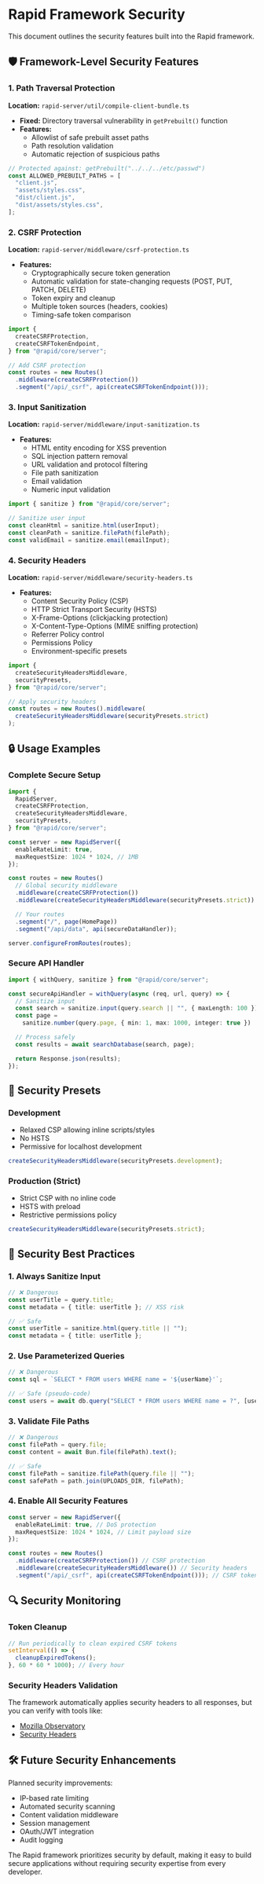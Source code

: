 # Rapid Framework Security

This document outlines the security features built into the Rapid framework.

## 🛡️ Framework-Level Security Features

### 1. Path Traversal Protection

**Location:** `rapid-server/util/compile-client-bundle.ts`

- **Fixed:** Directory traversal vulnerability in `getPrebuilt()` function
- **Features:**
  - Allowlist of safe prebuilt asset paths
  - Path resolution validation
  - Automatic rejection of suspicious paths

```typescript
// Protected against: getPrebuilt("../../../etc/passwd")
const ALLOWED_PREBUILT_PATHS = [
  "client.js",
  "assets/styles.css",
  "dist/client.js",
  "dist/assets/styles.css",
];
```

### 2. CSRF Protection

**Location:** `rapid-server/middleware/csrf-protection.ts`

- **Features:**
  - Cryptographically secure token generation
  - Automatic validation for state-changing requests (POST, PUT, PATCH, DELETE)
  - Token expiry and cleanup
  - Multiple token sources (headers, cookies)
  - Timing-safe token comparison

```typescript
import {
  createCSRFProtection,
  createCSRFTokenEndpoint,
} from "@rapid/core/server";

// Add CSRF protection
const routes = new Routes()
  .middleware(createCSRFProtection())
  .segment("/api/_csrf", api(createCSRFTokenEndpoint()));
```

### 3. Input Sanitization

**Location:** `rapid-server/middleware/input-sanitization.ts`

- **Features:**
  - HTML entity encoding for XSS prevention
  - SQL injection pattern removal
  - URL validation and protocol filtering
  - File path sanitization
  - Email validation
  - Numeric input validation

```typescript
import { sanitize } from "@rapid/core/server";

// Sanitize user input
const cleanHtml = sanitize.html(userInput);
const cleanPath = sanitize.filePath(filePath);
const validEmail = sanitize.email(emailInput);
```

### 4. Security Headers

**Location:** `rapid-server/middleware/security-headers.ts`

- **Features:**
  - Content Security Policy (CSP)
  - HTTP Strict Transport Security (HSTS)
  - X-Frame-Options (clickjacking protection)
  - X-Content-Type-Options (MIME sniffing protection)
  - Referrer Policy control
  - Permissions Policy
  - Environment-specific presets

```typescript
import {
  createSecurityHeadersMiddleware,
  securityPresets,
} from "@rapid/core/server";

// Apply security headers
const routes = new Routes().middleware(
  createSecurityHeadersMiddleware(securityPresets.strict)
);
```

## 🔒 Usage Examples

### Complete Secure Setup

```typescript
import {
  RapidServer,
  createCSRFProtection,
  createSecurityHeadersMiddleware,
  securityPresets,
} from "@rapid/core/server";

const server = new RapidServer({
  enableRateLimit: true,
  maxRequestSize: 1024 * 1024, // 1MB
});

const routes = new Routes()
  // Global security middleware
  .middleware(createCSRFProtection())
  .middleware(createSecurityHeadersMiddleware(securityPresets.strict))

  // Your routes
  .segment("/", page(HomePage))
  .segment("/api/data", api(secureDataHandler));

server.configureFromRoutes(routes);
```

### Secure API Handler

```typescript
import { withQuery, sanitize } from "@rapid/core/server";

const secureApiHandler = withQuery(async (req, url, query) => {
  // Sanitize input
  const search = sanitize.input(query.search || "", { maxLength: 100 });
  const page =
    sanitize.number(query.page, { min: 1, max: 1000, integer: true }) || 1;

  // Process safely
  const results = await searchDatabase(search, page);

  return Response.json(results);
});
```

## 🎯 Security Presets

### Development

- Relaxed CSP allowing inline scripts/styles
- No HSTS
- Permissive for localhost development

```typescript
createSecurityHeadersMiddleware(securityPresets.development);
```

### Production (Strict)

- Strict CSP with no inline code
- HSTS with preload
- Restrictive permissions policy

```typescript
createSecurityHeadersMiddleware(securityPresets.strict);
```

## 🚨 Security Best Practices

### 1. Always Sanitize Input

```typescript
// ❌ Dangerous
const userTitle = query.title;
const metadata = { title: userTitle }; // XSS risk

// ✅ Safe
const userTitle = sanitize.html(query.title || "");
const metadata = { title: userTitle };
```

### 2. Use Parameterized Queries

```typescript
// ❌ Dangerous
const sql = `SELECT * FROM users WHERE name = '${userName}'`;

// ✅ Safe (pseudo-code)
const users = await db.query("SELECT * FROM users WHERE name = ?", [userName]);
```

### 3. Validate File Paths

```typescript
// ❌ Dangerous
const filePath = query.file;
const content = await Bun.file(filePath).text();

// ✅ Safe
const filePath = sanitize.filePath(query.file || "");
const safePath = path.join(UPLOADS_DIR, filePath);
```

### 4. Enable All Security Features

```typescript
const server = new RapidServer({
  enableRateLimit: true, // DoS protection
  maxRequestSize: 1024 * 1024, // Limit payload size
});

const routes = new Routes()
  .middleware(createCSRFProtection()) // CSRF protection
  .middleware(createSecurityHeadersMiddleware()) // Security headers
  .segment("/api/_csrf", api(createCSRFTokenEndpoint())); // CSRF token endpoint
```

## 🔍 Security Monitoring

### Token Cleanup

```typescript
// Run periodically to clean expired CSRF tokens
setInterval(() => {
  cleanupExpiredTokens();
}, 60 * 60 * 1000); // Every hour
```

### Security Headers Validation

The framework automatically applies security headers to all responses, but you can verify with tools like:

- [Mozilla Observatory](https://observatory.mozilla.org/)
- [Security Headers](https://securityheaders.com/)

## 🛠️ Future Security Enhancements

Planned security improvements:

- IP-based rate limiting
- Automated security scanning
- Content validation middleware
- Session management
- OAuth/JWT integration
- Audit logging

The Rapid framework prioritizes security by default, making it easy to build secure applications without requiring security expertise from every developer.
